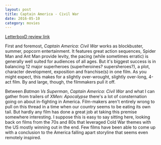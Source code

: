 ```yaml
---
layout: post
title: Captain America - Civil War 
date: 2016-05-10
category: movies
---
```

 
[LetterboxD review link](http://letterboxd.com/samarthbhaskar/film/captain-america-civil-war/)

First and foremost, <em>Captain America: Civil War</em> works as blockbuster, summer, popcorn entertainment. It features great action sequences, Spider Man and Ant Man provide levity, the pacing (while sometimes erratic) is generally well suited for audiences of all ages. But it's biggest success is in balancing 12 major superheroes (superheroines? supersheroes?), a plot, character development, exposition and franchise(s) in one film. As you might expect, this makes for a slightly over-wrought, slightly over-long, 4-act film. By and large, though, the filmmakers pull it off.

Between <em>Batman Vs Superman</em>, <em>Captain America: Civil War</em> and what I can gather from trailers of <em>XMen: Apocalypse</em> there's a lot of consternation going on about in-fighting in America. Film-makers aren't entirely wrong to pull on this thread in a time when our country seems to be eating its own tail. But hardly any film has done a great job at taking this premise somewhere interesting. I suppose this is easy to say sitting here, looking back on films from the 70s and 80s that leveraged Cold War themes with the US mostly winning out in the end. Few films have been able to come up with a conclusion to the America falling apart storyline that seems even remotely inspired.
